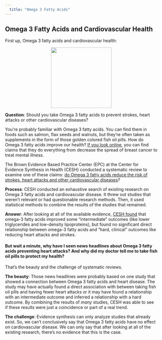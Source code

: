 ```yaml
---
  title: "Omega 3 Fatty Acids"
---
```



## Omega 3 Fatty Acids and Cardiovascular Health 

First up, Omega 3 fatty acids and cardiovascular health:



<center>
<img src="{{site.baseurl}}/img/fishoil.jpg" width="200" >
</center>


**Question**: Should you take Omega 3 fatty acids to prevent strokes, heart attacks or other cardiovascular diseases? 

You’re probably familiar with Omega 3 fatty acids. You can find them in foods such as salmon, flax seeds and walnuts, but they’re often taken as supplements in the form of those golden colored fish oil pills. How do Omega 3 fatty acids improve our health? [If you look online](http://www.greenmedinfo.com/blog/61-health-benefits-omega-3-fatty-acids), you can find claims that they do everything from decrease the spread of breast cancer to treat mental illness. 

The Brown Evidence Based Practice Center (EPC) at the Center for Evidence Synthesis in Health (CESH) conducted a systematic review to examine one of these claims: <u>do Omega 3 fatty acids reduce the risk of strokes, heart attacks and other cardiovascular diseases</u>? 

**Process**: CESH conducted an exhaustive search of existing research on Omega 3 fatty acids and cardiovascular disease. It threw out studies that weren’t relevant or had questionable research methods. Then, it used statistical methods to combine the results of the studies that remained. 

**Answer**: After looking at all of the available evidence, [CESH found](https://www.effectivehealthcare.ahrq.gov/ehc/products/609/2262/fatty-acids-cardiovascular-disease-report-160913.pdf) that omega-3 fatty acids improved some “intermediate” outcomes (like lower triglycerides and low-density lipoproteins), but found no significant direct relationship between omega-3 fatty acids and “hard, clinical” outcomes like reducing heart attacks and strokes.

#### But wait a minute, why have I seen news headlines about Omega 3 fatty acids preventing heart attacks? And why did my doctor tell me to take fish oil pills to protect my health?

That’s the beauty and the challenge of systematic reviews. 

**The beauty**: Those news headlines were probably based on one study that showed a connection between Omega 3 fatty acids and heart disease. The study may have actually found a direct association with between taking fish oil pills and having fewer heart attacks or it may have found a relationship with an intermediate outcome and inferred a relationship with a hard outcome. By combining the results of *many* studies, CESH was able to see if these results were just a coincidence or part of a real trend. 

**The challenge**: Evidence synthesis can only analyze studies that already exist. So, we can’t conclusively say that Omega 3 fatty acids have no effect on cardiovascular disease. We can only say that after looking at all of the existing research, there’s no evidence that this is the case. 

